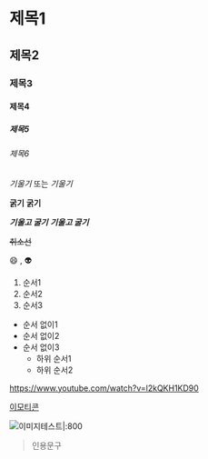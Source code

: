# 제목1
## 제목2
### 제목3
#### 제목4
##### 제목5
###### 제목6

*기울기* 또는 _기울기_

**굵기** __굵기__

***기울고 굴기*** ___기울고 굴기___

~~취소선~~

:smile: , :alien:

1. 순서1
2. 순서2
3. 순서3

+ 순서 없이1
+ 순서 없이2
+ 순서 없이3
    + 하위 순서1
    + 하위 순서2

<https://www.youtube.com/watch?v=l2kQKH1KD90>

[이모티콘](https://www.youtube.com/watch?v=l2kQKH1KD90)

![이미지테스트|:800](https://media.istockphoto.com/id/1154370446/ko/%EC%82%AC%EC%A7%84/%ED%9D%B0%EC%83%89-%EB%B0%B0%EA%B2%BD%EC%97%90-%EA%B3%A0%EB%A6%BD-%EB%90%9C-%EB%B0%94%EC%9C%84-%EC%A0%9C%EC%8A%A4%EC%B2%98%EB%A5%BC-%EB%B3%B4%EC%97%AC%EC%A3%BC%EB%8A%94-%EB%85%B9%EC%83%89-%EC%84%A0%EA%B8%80%EB%9D%BC%EC%8A%A4%EC%97%90-%EC%9E%AC%EB%AF%B8-%EB%84%88%EA%B5%AC%EB%A6%AC.jpg?s=612x612&w=0&k=20&c=atEjJlw_9g7W6SBgISn3sebRa94-zw5GGgyeddCf-AU=)

> 인용문구 